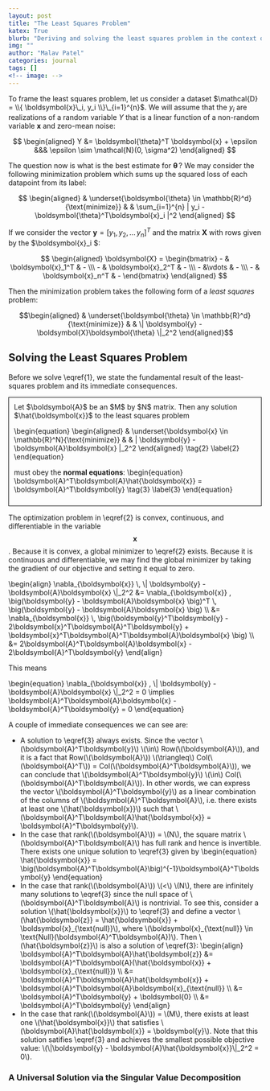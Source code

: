 ```yaml
---
layout: post
title: "The Least Squares Problem"
katex: True
blurb: "Deriving and solving the least squares problem in the context of linear regression"
img: ""
author: "Malav Patel"
categories: journal
tags: []
<!-- image: -->
---
```



To frame the least squares problem, let us consider a dataset $\mathcal{D} =  \\{ \boldsymbol{x}\_i, y_i \\}\_{i=1}^{n}$. We will assume that the $y_i$ are realizations of a random variable $Y$ that is a linear function of a non-random variable $\boldsymbol{x}$ and zero-mean noise:

$$
\begin{aligned}
    Y &= \boldsymbol{\theta}^T \boldsymbol{x} + \epsilon &&& \epsilon \sim \mathcal{N}(0, \sigma^2)
\end{aligned}
$$

The question now is what is the best estimate for $\boldsymbol{\theta}\,$? We may consider the following minimization problem which sums up the squared loss of each datapoint from its label:


$$
\begin{aligned}
& \underset{\boldsymbol{\theta} \in \mathbb{R}^d}{\text{minimize}}
& & \sum_{i=1}^{n} | y_i - \boldsymbol{\theta}^T\boldsymbol{x}_i |^2 
\end{aligned} 
$$

If we consider the vector $\boldsymbol{y} = [y_1,\, y_2,\, ...\, y_n]^T$ and the matrix $\boldsymbol{X}$ with rows given by the $\boldsymbol{x}_i $:

$$
\begin{aligned}
    \boldsymbol{X} = \begin{bmatrix}
    - & \boldsymbol{x}_1^T & -  \\\ 
    - & \boldsymbol{x}_2^T & -  \\\ 
    - &\vdots & - \\\ 
    - & \boldsymbol{x}_n^T & -
\end{bmatrix}
\end{aligned}
$$

Then the minimization problem takes the following form of a $\textit{least squares}$ problem:

$$\begin{aligned}
& \underset{\boldsymbol{\theta} \in \mathbb{R}^d}{\text{minimize}}
& & \| \boldsymbol{y} - \boldsymbol{X}\boldsymbol{\theta} \|_2^2 
\end{aligned}$$

## Solving the Least Squares Problem

Before we solve \eqref{1}, we state the fundamental result of the least-squares problem and its immediate consequences.

<div style="border: 1px solid black; padding: 10px;">
  Let $\boldsymbol{A}$ be an $M$ by $N$ matrix. Then any solution $\hat{\boldsymbol{x}}$ to the least squares problem

  \begin{equation}
  \begin{aligned}
  & \underset{\boldsymbol{x} \in \mathbb{R}^N}{\text{minimize}}
  & & \| \boldsymbol{y} - \boldsymbol{A}\boldsymbol{x} \|_2^2 
  \end{aligned} \tag{2} \label{2}
  \end{equation}

  must obey the $\textbf{normal equations}$:
  \begin{equation}
  \boldsymbol{A}^T\boldsymbol{A}\hat{\boldsymbol{x}} = \boldsymbol{A}^T\boldsymbol{y} \tag{3} \label{3}
  \end{equation}
</div>

The optimization problem in \eqref{2} is convex, continuous, and differentiable in the variable $$\boldsymbol{x}$$. Because it is convex, a global minimizer to \eqref{2} exists. Because it is continuous and differentiable, we may find the global minimizer by taking the gradient of our objective and setting it equal to zero.

\begin{align}
 \nabla_{\boldsymbol{x}} \\,  \\| \boldsymbol{y} - \boldsymbol{A}\boldsymbol{x} \\|\_2^2 &= \nabla_{\boldsymbol{x}} \, \big(\boldsymbol{y} - \boldsymbol{A}\boldsymbol{x} \big)^T \\, \big(\boldsymbol{y} - \boldsymbol{A}\boldsymbol{x} \big) \\\ 
 &= \nabla_{\boldsymbol{x}} \\, \big(\boldsymbol{y}^T\boldsymbol{y} - 2\boldsymbol{x}^T\boldsymbol{A}^T\boldsymbol{y} + \boldsymbol{x}^T\boldsymbol{A}^T\boldsymbol{A}\boldsymbol{x} \big) \\\ 
 &= 2\boldsymbol{A}^T\boldsymbol{A}\boldsymbol{x} - 2\boldsymbol{A}^T\boldsymbol{y} 
\end{align}

This means

\begin{equation}
     \nabla_{\boldsymbol{x}} \,  \\| \boldsymbol{y} - \boldsymbol{A}\boldsymbol{x} \\|_2^2 = 0 \implies \boldsymbol{A}^T\boldsymbol{A}\boldsymbol{x} - \boldsymbol{A}^T\boldsymbol{y} = 0
\end{equation}

A couple of immediate consequences we can see are:

<!-- $$
\begin{itemize} -->
- A solution to \eqref{3} always exists. Since the vector \\(\boldsymbol{A}^T\boldsymbol{y}\\) \\(\in\\) Row(\\(\boldsymbol{A}\\)), and it is a fact that Row(\\(\boldsymbol{A}\\)) \\(\triangleq\\) Col(\\(\boldsymbol{A}^T\\)) = Col(\\(\boldsymbol{A}^T\boldsymbol{A}\\)), we can conclude that \\(\boldsymbol{A}^T\boldsymbol{y}\\) \\(\in\\) Col(\\(\boldsymbol{A}^T\boldsymbol{A}\\)). In other words, we can express the vector \\(\boldsymbol{A}^T\boldsymbol{y}\\) as a linear combination of the columns of \\(\boldsymbol{A}^T\boldsymbol{A}\\), i.e. there exists at least one \\(\hat{\boldsymbol{x}}\\) such that \\(\boldsymbol{A}^T\boldsymbol{A}\hat{\boldsymbol{x}} = \boldsymbol{A}^T\boldsymbol{y}\\).
- In the case that rank(\\(\boldsymbol{A}\\)) = \\(N\\), the square matrix \\(\boldsymbol{A}^T\boldsymbol{A}\\) has full rank and hence is invertible. There exists one unique solution to \eqref{3} given by 
\begin{equation}
    \hat{\boldsymbol{x}} = \big(\boldsymbol{A}^T\boldsymbol{A}\big)^{-1}\boldsymbol{A}^T\boldsymbol{y}
\end{equation}
- In the case that rank(\\(\boldsymbol{A}\\)) \\(<\\) \\(N\\), there are infinitely many solutions to \eqref{3} since the null space of \\(\boldsymbol{A}^T\boldsymbol{A}\\) is nontrivial. To see this, consider a solution \\(\hat{\boldsymbol{x}}\\) to \eqref{3} and define a vector \\(\hat{\boldsymbol{z}} = \hat{\boldsymbol{x}} + \boldsymbol{x}\_{\text{null}}\\), where \\(\boldsymbol{x}\_{\text{null}} \in \text{Null}(\boldsymbol{A}^T\boldsymbol{A})\\). Then \\(\hat{\boldsymbol{z}}\\) is also a solution of \eqref{3}:
  \begin{align}
      \boldsymbol{A}^T\boldsymbol{A}\hat{\boldsymbol{z}} &= \boldsymbol{A}^T\boldsymbol{A}(\hat{\boldsymbol{x}} + \boldsymbol{x}\_{\text{null}}) \\\ 
      &= \boldsymbol{A}^T\boldsymbol{A}\hat{\boldsymbol{x}} + \boldsymbol{A}^T\boldsymbol{A}\boldsymbol{x}\_{\text{null}} \\\ 
      &= \boldsymbol{A}^T\boldsymbol{y} + \boldsymbol{0} \\\ 
      &= \boldsymbol{A}^T\boldsymbol{y}
  \end{align}
- In the case that rank(\\(\boldsymbol{A}\\)) = \\(M\\), there exists at least one \\(\hat{\boldsymbol{x}}\\) that satisfies \\(\boldsymbol{A}\hat{\boldsymbol{x}} = \boldsymbol{y}\\). Note that this solution satifies \eqref{3} and achieves the smallest possible objective value: \\(\\|\boldsymbol{y} - \boldsymbol{A}\hat{\boldsymbol{x}}\\|_2^2 = 0\\).
<!-- \end{itemize}
$$ -->

### A Universal Solution via the Singular Value Decomposition

